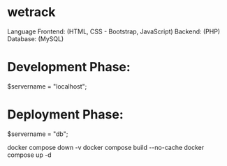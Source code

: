 # wetrack

Language
Frontend: (HTML, CSS - Bootstrap, JavaScript)
Backend: (PHP)
Database: (MySQL)

# Development Phase:

$servername = "localhost";

# Deployment Phase:

$servername = "db";

docker compose down -v
docker compose build --no-cache
docker compose up -d
